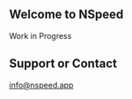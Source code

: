 ## Welcome to NSpeed

Work in Progress

## Support or Contact

[info@nspeed.app](mailto:info@nspeed.app)

